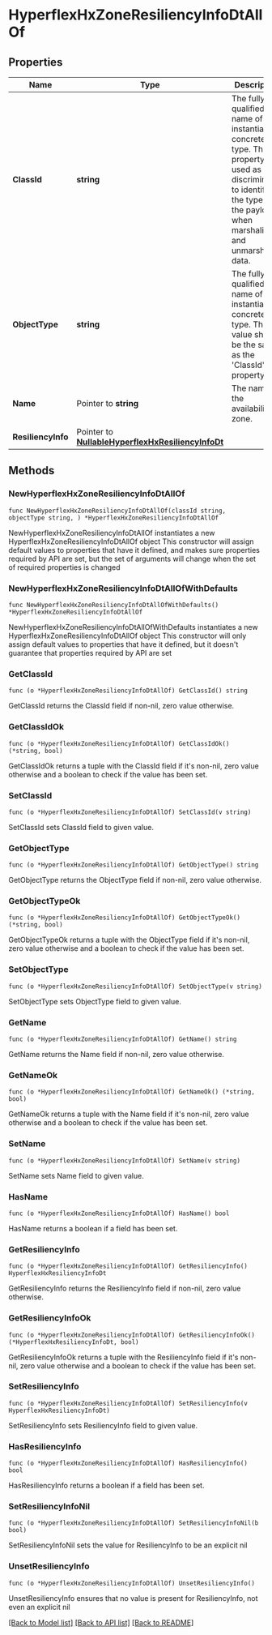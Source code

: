 # HyperflexHxZoneResiliencyInfoDtAllOf

## Properties

Name | Type | Description | Notes
------------ | ------------- | ------------- | -------------
**ClassId** | **string** | The fully-qualified name of the instantiated, concrete type. This property is used as a discriminator to identify the type of the payload when marshaling and unmarshaling data. | [default to "hyperflex.HxZoneResiliencyInfoDt"]
**ObjectType** | **string** | The fully-qualified name of the instantiated, concrete type. The value should be the same as the &#39;ClassId&#39; property. | [default to "hyperflex.HxZoneResiliencyInfoDt"]
**Name** | Pointer to **string** | The name of the availability zone. | [optional] [readonly] 
**ResiliencyInfo** | Pointer to [**NullableHyperflexHxResiliencyInfoDt**](HyperflexHxResiliencyInfoDt.md) |  | [optional] 

## Methods

### NewHyperflexHxZoneResiliencyInfoDtAllOf

`func NewHyperflexHxZoneResiliencyInfoDtAllOf(classId string, objectType string, ) *HyperflexHxZoneResiliencyInfoDtAllOf`

NewHyperflexHxZoneResiliencyInfoDtAllOf instantiates a new HyperflexHxZoneResiliencyInfoDtAllOf object
This constructor will assign default values to properties that have it defined,
and makes sure properties required by API are set, but the set of arguments
will change when the set of required properties is changed

### NewHyperflexHxZoneResiliencyInfoDtAllOfWithDefaults

`func NewHyperflexHxZoneResiliencyInfoDtAllOfWithDefaults() *HyperflexHxZoneResiliencyInfoDtAllOf`

NewHyperflexHxZoneResiliencyInfoDtAllOfWithDefaults instantiates a new HyperflexHxZoneResiliencyInfoDtAllOf object
This constructor will only assign default values to properties that have it defined,
but it doesn't guarantee that properties required by API are set

### GetClassId

`func (o *HyperflexHxZoneResiliencyInfoDtAllOf) GetClassId() string`

GetClassId returns the ClassId field if non-nil, zero value otherwise.

### GetClassIdOk

`func (o *HyperflexHxZoneResiliencyInfoDtAllOf) GetClassIdOk() (*string, bool)`

GetClassIdOk returns a tuple with the ClassId field if it's non-nil, zero value otherwise
and a boolean to check if the value has been set.

### SetClassId

`func (o *HyperflexHxZoneResiliencyInfoDtAllOf) SetClassId(v string)`

SetClassId sets ClassId field to given value.


### GetObjectType

`func (o *HyperflexHxZoneResiliencyInfoDtAllOf) GetObjectType() string`

GetObjectType returns the ObjectType field if non-nil, zero value otherwise.

### GetObjectTypeOk

`func (o *HyperflexHxZoneResiliencyInfoDtAllOf) GetObjectTypeOk() (*string, bool)`

GetObjectTypeOk returns a tuple with the ObjectType field if it's non-nil, zero value otherwise
and a boolean to check if the value has been set.

### SetObjectType

`func (o *HyperflexHxZoneResiliencyInfoDtAllOf) SetObjectType(v string)`

SetObjectType sets ObjectType field to given value.


### GetName

`func (o *HyperflexHxZoneResiliencyInfoDtAllOf) GetName() string`

GetName returns the Name field if non-nil, zero value otherwise.

### GetNameOk

`func (o *HyperflexHxZoneResiliencyInfoDtAllOf) GetNameOk() (*string, bool)`

GetNameOk returns a tuple with the Name field if it's non-nil, zero value otherwise
and a boolean to check if the value has been set.

### SetName

`func (o *HyperflexHxZoneResiliencyInfoDtAllOf) SetName(v string)`

SetName sets Name field to given value.

### HasName

`func (o *HyperflexHxZoneResiliencyInfoDtAllOf) HasName() bool`

HasName returns a boolean if a field has been set.

### GetResiliencyInfo

`func (o *HyperflexHxZoneResiliencyInfoDtAllOf) GetResiliencyInfo() HyperflexHxResiliencyInfoDt`

GetResiliencyInfo returns the ResiliencyInfo field if non-nil, zero value otherwise.

### GetResiliencyInfoOk

`func (o *HyperflexHxZoneResiliencyInfoDtAllOf) GetResiliencyInfoOk() (*HyperflexHxResiliencyInfoDt, bool)`

GetResiliencyInfoOk returns a tuple with the ResiliencyInfo field if it's non-nil, zero value otherwise
and a boolean to check if the value has been set.

### SetResiliencyInfo

`func (o *HyperflexHxZoneResiliencyInfoDtAllOf) SetResiliencyInfo(v HyperflexHxResiliencyInfoDt)`

SetResiliencyInfo sets ResiliencyInfo field to given value.

### HasResiliencyInfo

`func (o *HyperflexHxZoneResiliencyInfoDtAllOf) HasResiliencyInfo() bool`

HasResiliencyInfo returns a boolean if a field has been set.

### SetResiliencyInfoNil

`func (o *HyperflexHxZoneResiliencyInfoDtAllOf) SetResiliencyInfoNil(b bool)`

 SetResiliencyInfoNil sets the value for ResiliencyInfo to be an explicit nil

### UnsetResiliencyInfo
`func (o *HyperflexHxZoneResiliencyInfoDtAllOf) UnsetResiliencyInfo()`

UnsetResiliencyInfo ensures that no value is present for ResiliencyInfo, not even an explicit nil

[[Back to Model list]](../README.md#documentation-for-models) [[Back to API list]](../README.md#documentation-for-api-endpoints) [[Back to README]](../README.md)


